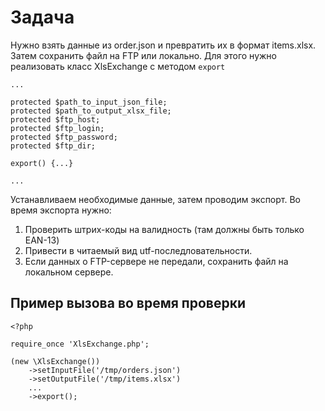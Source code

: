 # Задача

Нужно взять данные из order.json и превратить их в формат items.xlsx.
Затем сохранить файл на FTP или локально. Для этого нужно реализовать класс XlsExchange с методом ```export```

```
...

protected $path_to_input_json_file;
protected $path_to_output_xlsx_file;
protected $ftp_host;
protected $ftp_login;
protected $ftp_password;
protected $ftp_dir;

export() {...}

...
```

Устанавливаем необходимые данные, затем проводим экспорт. Во время экспорта нужно:
1. Проверить штрих-коды на валидность (там должны быть только EAN-13)
2. Привести в читаемый вид utf-последловательности.
3. Если данных о FTP-сервере не передали, сохранить файл на локальном сервере.

## Пример вызова во время проверки

```
<?php

require_once 'XlsExchange.php';

(new \XlsExchange())
    ->setInputFile('/tmp/orders.json')
    ->setOutputFile('/tmp/items.xlsx')
    ...
    ->export();

```
